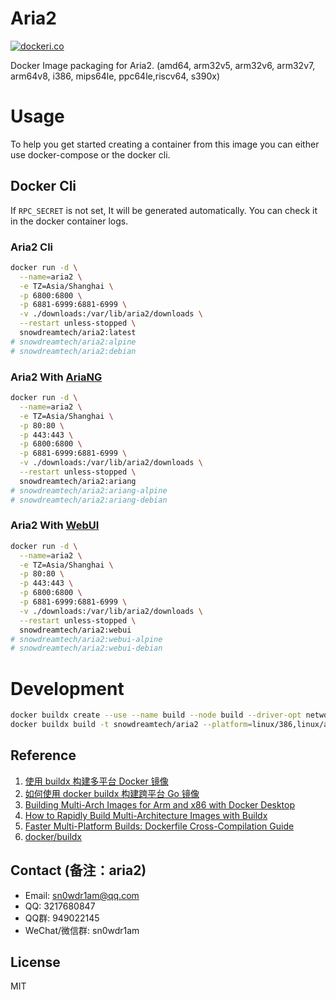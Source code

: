 # Aria2

[![dockeri.co](https://dockerico.blankenship.io/image/snowdreamtech/aria2)](https://hub.docker.com/r/snowdreamtech/aria2)

Docker Image packaging for Aria2. (amd64, arm32v5,  arm32v6, arm32v7, arm64v8, i386, mips64le, ppc64le,riscv64, s390x)

# Usage

To help you get started creating a container from this image you can either use docker-compose or the docker cli.

## Docker Cli

If `RPC_SECRET` is not set, It will be generated automatically. You can check it in the docker container logs.

### Aria2 Cli

```bash
docker run -d \
  --name=aria2 \
  -e TZ=Asia/Shanghai \
  -p 6800:6800 \
  -p 6881-6999:6881-6999 \
  -v ./downloads:/var/lib/aria2/downloads \
  --restart unless-stopped \
  snowdreamtech/aria2:latest
# snowdreamtech/aria2:alpine
# snowdreamtech/aria2:debian
```

### Aria2 With [AriaNG](https://github.com/mayswind/AriaNg)

```bash
docker run -d \
  --name=aria2 \
  -e TZ=Asia/Shanghai \
  -p 80:80 \
  -p 443:443 \
  -p 6800:6800 \
  -p 6881-6999:6881-6999 \
  -v ./downloads:/var/lib/aria2/downloads \
  --restart unless-stopped \
  snowdreamtech/aria2:ariang
# snowdreamtech/aria2:ariang-alpine
# snowdreamtech/aria2:ariang-debian
```

### Aria2 With [WebUI](https://github.com/ziahamza/webui-aria2)

```bash
docker run -d \
  --name=aria2 \
  -e TZ=Asia/Shanghai \
  -p 80:80 \
  -p 443:443 \
  -p 6800:6800 \
  -p 6881-6999:6881-6999 \
  -v ./downloads:/var/lib/aria2/downloads \
  --restart unless-stopped \
  snowdreamtech/aria2:webui
# snowdreamtech/aria2:webui-alpine
# snowdreamtech/aria2:webui-debian
```

# Development

```bash
docker buildx create --use --name build --node build --driver-opt network=host
docker buildx build -t snowdreamtech/aria2 --platform=linux/386,linux/amd64,linux/arm/v6,linux/arm/v7,linux/arm64,linux/ppc64le,linux/riscv64,linux/s390x . --push
```

## Reference

1. [使用 buildx 构建多平台 Docker 镜像](https://icloudnative.io/posts/multiarch-docker-with-buildx/)
1. [如何使用 docker buildx 构建跨平台 Go 镜像](https://waynerv.com/posts/building-multi-architecture-images-with-docker-buildx/#buildx-%E7%9A%84%E8%B7%A8%E5%B9%B3%E5%8F%B0%E6%9E%84%E5%BB%BA%E7%AD%96%E7%95%A5)
1. [Building Multi-Arch Images for Arm and x86 with Docker Desktop](https://www.docker.com/blog/multi-arch-images/)
1. [How to Rapidly Build Multi-Architecture Images with Buildx](https://www.docker.com/blog/how-to-rapidly-build-multi-architecture-images-with-buildx/)
1. [Faster Multi-Platform Builds: Dockerfile Cross-Compilation Guide](https://www.docker.com/blog/faster-multi-platform-builds-dockerfile-cross-compilation-guide/)
1. [docker/buildx](https://github.com/docker/buildx)

## Contact (备注：aria2)

* Email: sn0wdr1am@qq.com
* QQ: 3217680847
* QQ群: 949022145
* WeChat/微信群: sn0wdr1am

## License

MIT
